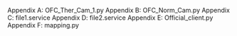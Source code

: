 Appendix A: OFC_Ther_Cam_1.py
Appendix B: OFC_Norm_Cam.py
Appendix C: file1.service
Appendix D: file2.service
Appendix E: Official_client.py
Appendix F: mapping.py
